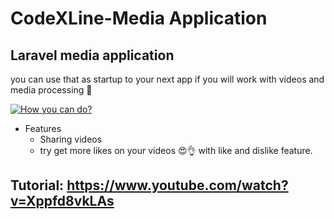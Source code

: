 # CodeXLine-Media Application 
## Laravel media application

you can use that as startup to your next  app if you will work with videos and media processing 
:hugs:

[![How you can do?](https://lh3.googleusercontent.com/pw/ACtC-3dDsKRMwQsloZxClil-VucSvD5gzPBChYMDtvBUsEHLtteE2wtIVvMn-94PdlsrvAdUCjlft2xkurz5xC4YXpupTBF0RV7CyQcuq5YLkgmKjReBcLO16tmPLcrIRW6jH-XFc6JoYbuL4FrTm2uaSyvi=w940-h380-no?authuser=0)](https://www.youtube.com/channel/UC9MA-1IvY-8hK4kF8Ql-Vxw?sub_confirmation=1)

+ Features
    + Sharing videos
    + try get more likes on your videos 😍👌 with like and dislike feature.

## Tutorial: https://www.youtube.com/watch?v=Xppfd8vkLAs
